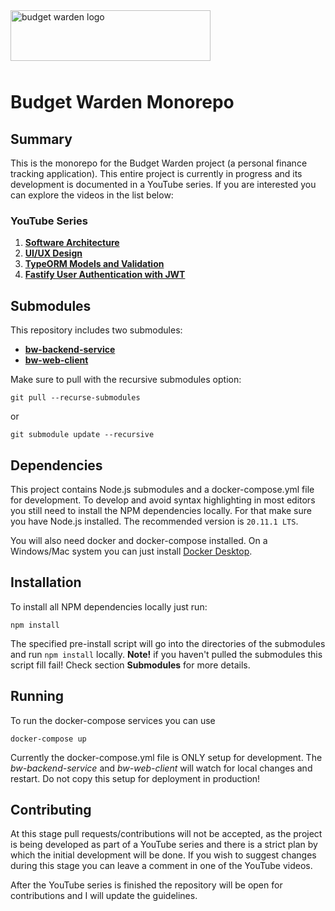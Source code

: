 <img src="https://i.imgur.com/lX2NzV2.png" alt="budget warden logo" width="320" height="81" style="margin-bottom: 10px;"/>

# Budget Warden Monorepo

## Summary

This is the monorepo for the Budget Warden project (a personal finance tracking application). This entire project is currently in progress and its development is documented in a YouTube series. If you are interested you can explore the videos in the list below:

### YouTube Series

1. [**Software Architecture**](https://youtu.be/Z3OEsK2fUl8)
2. [**UI/UX Design**](https://youtu.be/D_TpsGgVdwY)
3. [**TypeORM Models and Validation**](https://youtu.be/BxH9NYMuTrU)
4. [**Fastify User Authentication with JWT**](https://youtu.be/vVF8Szpx8Ho)

## Submodules

This repository includes two submodules:

- [**bw-backend-service**](https://github.com/nikelaz/bw-backend-service)
- [**bw-web-client**](https://github.com/nikelaz/bw-web-client)

Make sure to pull with the recursive submodules option:

```
git pull --recurse-submodules
```

or 

```
git submodule update --recursive
```

## Dependencies

This project contains Node.js submodules and a docker-compose.yml file for development. To develop and avoid syntax highlighting in most editors you still need to install the NPM dependencies locally. For that make sure you have Node.js installed. The recommended version is `20.11.1 LTS`.

You will also need docker and docker-compose installed. On a Windows/Mac system you can just install [Docker Desktop](https://www.docker.com/products/docker-desktop/).

## Installation

To install all NPM dependencies locally just run:

```
npm install
```

The specified pre-install script will go into the directories of the submodules and run `npm install` locally. **Note!** if you haven't pulled the submodules this script fill fail! Check section **Submodules** for more details.

## Running

To run the docker-compose services you can use

```
docker-compose up
```

Currently the docker-compose.yml file is ONLY setup for development. The *bw-backend-service* and *bw-web-client* will watch for local changes and restart. Do not copy this setup for deployment in production!

## Contributing

At this stage pull requests/contributions will not be accepted, as the project is being developed as part of a YouTube series and there is a strict plan by which the initial development will be done. If you wish to suggest changes during this stage you can leave a comment in one of the YouTube videos.

After the YouTube series is finished the repository will be open for contributions and I will update the guidelines.
